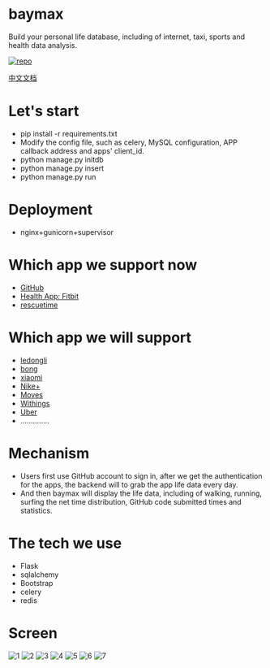 baymax
========

Build your personal life database, including of internet, taxi, sports and health data analysis.

[![repo](http://ohmyrepo.ml/static/ohmyrepo.png)](http://ohmyrepo.ml/show?u=no13bus&r=baymax)

[中文文档](https://github.com/no13bus/baymax/blob/master/README_CN.md)

# Let's start
- pip install -r requirements.txt
- Modify the config file, such as celery, MySQL configuration, APP callback address and apps' client_id.
- python manage.py initdb
- python manage.py insert
- python manage.py run

# Deployment
- nginx+gunicorn+supervisor

# Which app we support now
- [GitHub](http://github.com)
- [Health App: Fitbit](https://dev.fitbit.com)
- [rescuetime](https://www.rescuetime.com/developers)

# Which app we will support
- [ledongli](http://ledongli.cn)
- [bong](http://www.bong.cn/)
- [xiaomi](http://www.mi.com/shouhuan)
- [Nike+](https://developer.nike.com/index.html)
- [Moves](https://dev.moves-app.com/)
- [Withings](http://oauth.withings.com/api)
- [Uber](http://uber.com)
- ..............

# Mechanism
- Users first use GitHub account to sign in, after we get the authentication for the apps, 
the backend will to grab the app life data every day.
- And then baymax will display the life data, including of walking, running, surfing the net time distribution, 
GitHub code submitted times and statistics.


# The tech we use
- Flask
- sqlalchemy
- Bootstrap
- celery
- redis


# Screen
![1](https://raw.githubusercontent.com/no13bus/baymax/master/screen/1.png)
![2](https://raw.githubusercontent.com/no13bus/baymax/master/screen/2.png)
![3](https://raw.githubusercontent.com/no13bus/baymax/master/screen/3.png)
![4](https://raw.githubusercontent.com/no13bus/baymax/master/screen/4.png)
![5](https://raw.githubusercontent.com/no13bus/baymax/master/screen/5.png)
![6](https://raw.githubusercontent.com/no13bus/baymax/master/screen/6.png)
![7](https://raw.githubusercontent.com/no13bus/baymax/master/screen/7.png)
